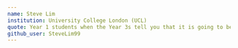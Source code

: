 ```yaml
---
name: Steve Lim
institution: University College London (UCL)
quote: Year 1 students when the Year 3s tell you that it is going to be a breeze, do blindly trust them ;)
github_user: SteveLim99
---
```

